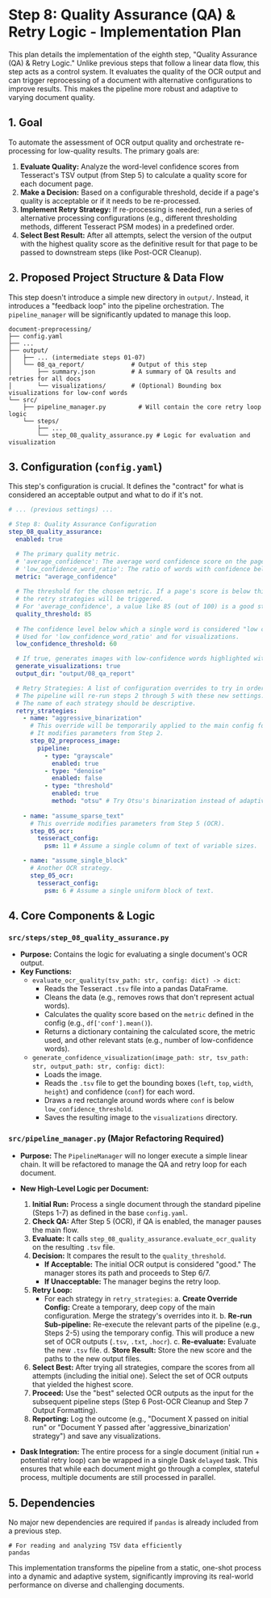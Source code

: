 # Step 8: Quality Assurance (QA) & Retry Logic - Implementation Plan

This plan details the implementation of the eighth step, "Quality Assurance (QA) & Retry Logic." Unlike previous steps that follow a linear data flow, this step acts as a control system. It evaluates the quality of the OCR output and can trigger reprocessing of a document with alternative configurations to improve results. This makes the pipeline more robust and adaptive to varying document quality.

## 1. Goal

To automate the assessment of OCR output quality and orchestrate re-processing for low-quality results. The primary goals are:
1.  **Evaluate Quality:** Analyze the word-level confidence scores from Tesseract's TSV output (from Step 5) to calculate a quality score for each document page.
2.  **Make a Decision:** Based on a configurable threshold, decide if a page's quality is acceptable or if it needs to be re-processed.
3.  **Implement Retry Strategy:** If re-processing is needed, run a series of alternative processing configurations (e.g., different thresholding methods, different Tesseract PSM modes) in a predefined order.
4.  **Select Best Result:** After all attempts, select the version of the output with the highest quality score as the definitive result for that page to be passed to downstream steps (like Post-OCR Cleanup).

## 2. Proposed Project Structure & Data Flow

This step doesn't introduce a simple new directory in `output/`. Instead, it introduces a "feedback loop" into the pipeline orchestration. The `pipeline_manager` will be significantly updated to manage this loop.

```
document-preprocessing/
├── config.yaml
├── ...
├── output/
│   ├── ... (intermediate steps 01-07)
│   └── 08_qa_report/             # Output of this step
│       ├── summary.json          # A summary of QA results and retries for all docs
│       └── visualizations/       # (Optional) Bounding box visualizations for low-conf words
└── src/
    ├── pipeline_manager.py         # Will contain the core retry loop logic
    └── steps/
        ├── ...
        └── step_08_quality_assurance.py # Logic for evaluation and visualization
```

## 3. Configuration (`config.yaml`)

This step's configuration is crucial. It defines the "contract" for what is considered an acceptable output and what to do if it's not.

```yaml
# ... (previous settings) ...

# Step 8: Quality Assurance Configuration
step_08_quality_assurance:
  enabled: true

  # The primary quality metric.
  # 'average_confidence': The average word confidence score on the page.
  # 'low_confidence_word_ratio': The ratio of words with confidence below a threshold.
  metric: "average_confidence"
  
  # The threshold for the chosen metric. If a page's score is below this,
  # the retry strategies will be triggered.
  # For 'average_confidence', a value like 85 (out of 100) is a good start.
  quality_threshold: 85
  
  # The confidence level below which a single word is considered "low confidence".
  # Used for 'low_confidence_word_ratio' and for visualizations.
  low_confidence_threshold: 60

  # If true, generates images with low-confidence words highlighted with bounding boxes.
  generate_visualizations: true
  output_dir: "output/08_qa_report"

  # Retry Strategies: A list of configuration overrides to try in order.
  # The pipeline will re-run steps 2 through 5 with these new settings.
  # The name of each strategy should be descriptive.
  retry_strategies:
    - name: "aggressive_binarization"
      # This override will be temporarily applied to the main config for the retry attempt.
      # It modifies parameters from Step 2.
      step_02_preprocess_image:
        pipeline:
          - type: "grayscale"
            enabled: true
          - type: "denoise"
            enabled: false
          - type: "threshold"
            enabled: true
            method: "otsu" # Try Otsu's binarization instead of adaptive
    
    - name: "assume_sparse_text"
      # This override modifies parameters from Step 5 (OCR).
      step_05_ocr:
        tesseract_config:
          psm: 11 # Assume a single column of text of variable sizes.

    - name: "assume_single_block"
      # Another OCR strategy.
      step_05_ocr:
        tesseract_config:
          psm: 6 # Assume a single uniform block of text.

```

## 4. Core Components & Logic

### `src/steps/step_08_quality_assurance.py`
- **Purpose:** Contains the logic for evaluating a single document's OCR output.
- **Key Functions:**
    - `evaluate_ocr_quality(tsv_path: str, config: dict) -> dict`:
        - Reads the Tesseract `.tsv` file into a pandas DataFrame.
        - Cleans the data (e.g., removes rows that don't represent actual words).
        - Calculates the quality score based on the `metric` defined in the config (e.g., `df['conf'].mean()`).
        - Returns a dictionary containing the calculated score, the metric used, and other relevant stats (e.g., number of low-confidence words).
    - `generate_confidence_visualization(image_path: str, tsv_path: str, output_path: str, config: dict)`:
        - Loads the image.
        - Reads the `.tsv` file to get the bounding boxes (`left`, `top`, `width`, `height`) and confidence (`conf`) for each word.
        - Draws a red rectangle around words where `conf` is below `low_confidence_threshold`.
        - Saves the resulting image to the `visualizations` directory.

### `src/pipeline_manager.py` (Major Refactoring Required)
- **Purpose:** The `PipelineManager` will no longer execute a simple linear chain. It will be refactored to manage the QA and retry loop for each document.
- **New High-Level Logic per Document:**
    1.  **Initial Run:** Process a single document through the standard pipeline (Steps 1-7) as defined in the base `config.yaml`.
    2.  **Check QA:** After Step 5 (OCR), if QA is enabled, the manager pauses the main flow.
    3.  **Evaluate:** It calls `step_08_quality_assurance.evaluate_ocr_quality` on the resulting `.tsv` file.
    4.  **Decision:** It compares the result to the `quality_threshold`.
        - **If Acceptable:** The initial OCR output is considered "good." The manager stores its path and proceeds to Step 6/7.
        - **If Unacceptable:** The manager begins the retry loop.
    5.  **Retry Loop:**
        - For each strategy in `retry_strategies`:
            a. **Create Override Config:** Create a temporary, deep copy of the main configuration. Merge the strategy's overrides into it.
            b. **Re-run Sub-pipeline:** Re-execute the relevant parts of the pipeline (e.g., Steps 2-5) using the temporary config. This will produce a new set of OCR outputs (`.tsv`, `.txt`, `.hocr`).
            c. **Re-evaluate:** Evaluate the new `.tsv` file.
            d. **Store Result:** Store the new score and the paths to the new output files.
    6.  **Select Best:** After trying all strategies, compare the scores from all attempts (including the initial one). Select the set of OCR outputs that yielded the highest score.
    7.  **Proceed:** Use the "best" selected OCR outputs as the input for the subsequent pipeline steps (Step 6 Post-OCR Cleanup and Step 7 Output Formatting).
    8.  **Reporting:** Log the outcome (e.g., "Document X passed on initial run" or "Document Y passed after 'aggressive_binarization' strategy") and save any visualizations.

- **Dask Integration:** The entire process for a single document (initial run + potential retry loop) can be wrapped in a single Dask `delayed` task. This ensures that while each document might go through a complex, stateful process, multiple documents are still processed in parallel.

## 5. Dependencies

No major new dependencies are required if `pandas` is already included from a previous step.

```
# For reading and analyzing TSV data efficiently
pandas
```

This implementation transforms the pipeline from a static, one-shot process into a dynamic and adaptive system, significantly improving its real-world performance on diverse and challenging documents.
